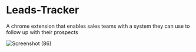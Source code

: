 # Leads-Tracker
A chrome extension that enables sales teams with a system they can use to follow up with their prospects

![Screenshot (86)](https://github.com/krishnapriya-345/Leads-Tracker/assets/113005264/43e5445f-602d-4ce4-ab0c-776fc6dd1b2a)

